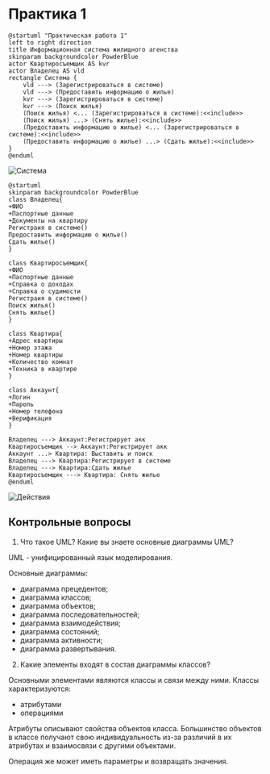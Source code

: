 # Практика 1
```
@startuml "Практическая работа 1"
left to right direction
title Информационная система жилищного агенства
skinparam backgroundcolor PowderBlue
actor Квартиросъемщик AS kvr
actor Владелец AS vld
rectangle Система {
    vld ---> (Зарегистрироваться в системе)
    vld ---> (Предоставить информацию о жилье)
    kvr ---> (Зарегистрироваться в системе)
    kvr ---> (Поиск жилья)
    (Поиск жилья) <... (Зарегистрироваться в системе):<<include>>
    (Поиск жилья) ...> (Снять жилье):<<include>>
    (Предоставить информацию о жилье) <... (Зарегистрироваться в системе):<<include>>
    (Предоставить информацию о жилье) ...> (Сдать жилье):<<include>>
}
@enduml
```

![Система](https://github.com/Smipos/TMP/blob/main/practices/practice_1/1.png)

```
@startuml
skinparam backgroundcolor PowderBlue
class Владелец{
+ФИО
+Паспортные данные
+Документы на квартиру
Регистраия в системе()
Предоставить информацию о жилье()
Сдать жилье()
}

class Квартиросъемщик{
+ФИО
+Паспортные данные
+Справка о доходах
+Справка о судимости
Регистраия в системе()
Поиск жилья()
Снять жилье()
}

class Квартира{
+Адрес квартиры
+Номер этажа
+Номер квартиры
+Количество комнат
+Техника в квартире
}

class Аккаунт{
+Логин
+Пароль
+Номер телефона
+Верификация
}

Владелец ---> Аккаунт:Регистрирует акк
Квартиросъемщик --> Аккаунт:Регистрирует акк
Аккаунт ...> Квартира: Выставить и поиск 
Владелец ---> Квартира:Регистрирует в системе
Владелец ---> Квартира:Сдать жилье
Квартиросъемщик ---> Квартира: Снять жилье
@enduml
```
![Действия](https://github.com/Smipos/TMP/blob/main/practices/practice_1/2.png)


## Контрольные вопросы
1. Что такое UML? Какие вы знаете основные диаграммы UML?

UML - унифицированный язык моделирования.

Основные диаграммы: 
* диаграмма прецедентов; 
* диаграмма классов; 
* диаграмма объектов; 
* диаграмма последовательностей; 
* диаграмма взаимодействия; 
* диаграмма состояний; 
* диаграмма активности; 
* диаграмма развертывания.

2. Какие элементы входят в состав диаграммы классов? 

Основными элементами являются классы и связи между ними. 
Классы характеризуются:
* атрибутами
* операциями
    
Атрибуты описывают свойства объектов класса. Большинство объектов в классе получают свою индивидуальность из-за различий в их атрибутах и взаимосвязи с другими объектами.

Операция же может иметь параметры и возвращать значения.
